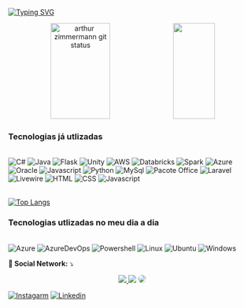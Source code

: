 [![Typing SVG](https://readme-typing-svg.herokuapp.com/?color=red&size=35&center=true&vCenter=true&width=1000&lines=HELLO,+My+name+is+Gabriel+de+Souza+Passos;I'm+23+years+old;I'm+from+Brazil;I'm+Cloud+Analyst;Be+Welcome!+:%29)](https://git.io/typing-svg)

<div align="center">  
  <img width="49%" height="195px" src="https://github-readme-stats-krvj.vercel.app/api?username=Passos-Gabriel&show_icons=true&theme=dracula" alt="arthur zimmermann git status" /> 
  <img width="41%" height="195px" src="https://github-readme-stats.vercel.app/api/top-langs/?username=passos-gabriel&layout=compact&hide_border=true&title_color=ffffff&text_color=ffffff&bg_color=0d1117" />
</div> 

### Tecnologias já utlizadas

<div style="dispplay: inline_block"><br/>
<img align="center "alt="C#" src="https://img.shields.io/badge/C%23-239120?style=for-the-badge&logo=c-sharp&logoColor=white"/>
<img align="center "alt="Java" src="https://img.shields.io/badge/Java-ED8B00?style=for-the-badge&logo=openjdk&logoColor=white"/>
<img align="center "alt="Flask" src="https://img.shields.io/badge/Flask-000000?style=for-the-badge&logo=flask&logoColor=white"/>
<img align="center "alt="Unity" src="https://img.shields.io/badge/Unity-100000?style=for-the-badge&logo=unity&logoColor=white"/>
<img align="center "alt="AWS" src="https://img.shields.io/badge/Amazon_AWS-232F3E?style=for-the-badge&logo=amazon-aws&logoColor=white"/>
<img align="center "alt="Databricks" src="https://img.shields.io/badge/Databricks-FF3621?style=for-the-badge&logo=Databricks&logoColor=white"/>
<img align="center "alt="Spark" src= "https://img.shields.io/badge/Apache_Spark-FFFFFF?style=for-the-badge&logo=apachespark&logoColor=#E35A16"/>
<img align="center "alt="Azure" src="https://img.shields.io/badge/Microsoft_Azure-0089D6?style=for-the-badge&logo=microsoft-azure&logoColor=white"/>
<img align="center "alt="Oracle" src="https://img.shields.io/badge/Oracle-F80000?style=for-the-badge&logo=Oracle&logoColor=white"/>
<img align="center "alt="Javascript" src="https://img.shields.io/badge/Tailwind_CSS-38B2AC?style=for-the-badge&logo=tailwind-css&logoColor=white"/>
<img align="center "alt="Python" src="https://img.shields.io/badge/Python-3776AB?style=for-the-badge&logo=python&logoColor=white"/>
<img align="center "alt="MySql" src="https://img.shields.io/badge/MySQL-005C84?style=for-the-badge&logo=mysql&logoColor=white"/>
<img align="center "alt="Pacote Office" src="https://img.shields.io/badge/Microsoft_Office-D83B01?style=for-the-badge&logo=microsoft-office&logoColor=white"/>
<img align="center "alt="Laravel" src="https://img.shields.io/badge/Laravel-FF2D20?style=for-the-badge&logo=laravel&logoColor=white"/>
<img align="center "alt="Livewire" src="https://img.shields.io/badge/livewire-4e56a6?style=for-the-badge&logo=livewire&logoColor=white"/>
<img align="center "alt="HTML" src="https://img.shields.io/badge/HTML-239120?style=for-the-badge&logo=html5&logoColor=white"/>
<img align="center "alt="CSS" src="https://img.shields.io/badge/CSS-239120?&style=for-the-badge&logo=css3&logoColor=white"/>
<img align="center "alt="Javascript" src="https://img.shields.io/badge/JavaScript-F7DF1E?style=for-the-badge&logo=javascript&logoColor=black"/>

</div><br/  >


[![Top Langs](https://github-readme-stats-krvj.vercel.app/api/top-langs/?username=Passos-Gabriel)](https://github.com/EastBeng/github-readme-stats)


### Tecnologias utlizadas no meu dia a dia

<div style="dispplay: inline_block"><br/>
<img align="center "alt="Azure" src="https://img.shields.io/badge/Microsoft_Azure-0089D6?style=for-the-badge&logo=microsoft-azure&logoColor=white"/>
<img align="center "alt="AzureDevOps" src="https://img.shields.io/badge/Azure_DevOps-0078D7?style=for-the-badge&logo=azure-devops&logoColor=white"/>
<img align="center "alt="Powershell" src="https://img.shields.io/badge/Powershell-2CA5E0?style=for-the-badge&logo=powershell&logoColor=white"/>
<img align="center "alt="Linux" src="https://img.shields.io/badge/Linux-FCC624?style=for-the-badge&logo=linux&logoColor=black"/>
<img align="center "alt="Ubuntu" src="https://img.shields.io/badge/Ubuntu-E95420?style=for-the-badge&logo=ubuntu&logoColor=white"/>
<img align="center "alt="Windows" src="https://img.shields.io/badge/windows%20terminal-4D4D4D?style=for-the-badge&logo=windows%20terminal&logoColor=white"/> 
</div>

<p align="left">
  <strong>💌 Social Network:</strong> ⤵️
  <div align="center"> 
    <a href="https://www.instagram.com/gabriel.passos27/" target="_blank"><img src="https://img.shields.io/badge/-Instagram-%23E4405F?style=for-the-badge&logo=instagram&logoColor=white"</a>
    <a href = "mailto:bielpassos@hotmail.com"> <img src="https://img.shields.io/badge/Microsoft_Outlook-0078D4?logo=microsoft-outlook&logoColor=white&style=for-the-badge" target="_blank"></a>
    <a href="https://www.linkedin.com/in/gabriel-de-souza-passos-4004a01b8/" target="_blank"><img src="https://img.shields.io/badge/-LinkedIn-%230077B5?style=for-the-badge&logo=linkedin&logoColor=white" style="border-radius: 30px" target="_blank"></a> 
 </div>
</p>
      
[![Instagarm](https://img.shields.io/badge/Instagram-E4405F?style=for-the-badge&logo=instagram&logoColor=white)](https://www.instagram.com/gabriel.passos27/)
[![Linkedin](https://img.shields.io/badge/LinkedIn-0077B5?style=for-the-badge&logo=linkedin&logoColor=white)](https://www.linkedin.com/in/gabriel-de-souza-passos-4004a01b8/)
